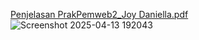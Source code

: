 [Penjelasan PrakPemweb2_Joy Daniella.pdf](https://github.com/user-attachments/files/19725310/Penjelasan.PrakPemweb2_Joy.Daniella.pdf)
![Screenshot 2025-04-13 192043](https://github.com/user-attachments/assets/8d854be9-94f3-4573-9873-fc282c9c88dc)
